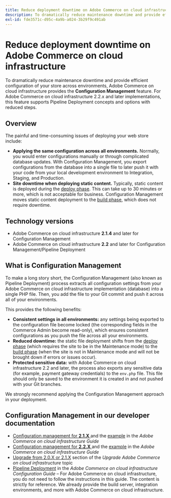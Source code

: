 ```yaml
---
title: Reduce deployment downtime on Adobe Commerce on cloud infrastructure
description: To dramatically reduce maintenance downtime and provide efficient configuration of your store across environments, Adobe Commerce on cloud infrastructure provides the **Configuration Management** feature. For Adobe Commerce on cloud infrastructure 2.2.x and later implementations, this feature supports Pipeline Deployment concepts and options with reduced steps.
exl-id: fde3571c-d95c-4a9b-a024-3b29f9c491ab
---
```

# Reduce deployment downtime on Adobe Commerce on cloud infrastructure

To dramatically reduce maintenance downtime and provide efficient configuration of your store across environments, Adobe Commerce on cloud infrastructure provides the **Configuration Management** feature. For Adobe Commerce on cloud infrastructure 2.2.x and later implementations, this feature supports Pipeline Deployment concepts and options with reduced steps.

## Overview

The painful and time-consuming issues of deploying your web store include:

* **Applying the same configuration across all environments.** Normally, you would enter configurations manually or through complicated database updates. With Configuration Management, you export configurations from the database into a single file to later push it with your code from your local development environment to Integration, Staging, and Production.
* **Site downtime when deploying static content.** Typically, static content is deployed during the [deploy phase](https://experienceleague.adobe.com/docs/commerce-cloud-service/user-guide/develop/deploy/process.html#deploy-phase). This can take up to 30 minutes or more, which is not acceptable for business. Configuration Management moves static content deployment to the [build phase](https://experienceleague.adobe.com/docs/commerce-cloud-service/user-guide/develop/deploy/process.html?#build-phase), which does not require downtime.

## Technology versions

* Adobe Commerce on cloud infrastructure **2.1.4** and later for Configuration Management
* Adobe Commerce on cloud infrastructure **2.2** and later for Configuration Management/Pipeline Deployment

## What is Configuration Management

To make a long story short, the Configuration Management (also known as Pipeline Deployment) process extracts all configuration settings from your Adobe Commerce on cloud infrastructure implementation (database) into a single PHP file. Then, you add the file to your Git commit and push it across all of your environments.

This provides the following benefits:

* **Consistent settings in all environments:** any settings being exported to the configuration file become locked (the corresponding fields in the Commerce Admin become read-only), which ensures consistent configurations as you push the file across all your environments.
* **Reduced downtime:** the static file deployment shifts from the [deploy phase](http://devdocs.magento.com/guides/v2.2/cloud/reference/discover-deploy.html#cloud-deploy-over-phases-hook) (which requires the site to be in the Maintenance mode) to the [build phase](http://devdocs.magento.com/guides/v2.2/cloud/reference/discover-deploy.html#cloud-deploy-over-phases-build) (when the site is not in Maintenance mode and will not be brought down if errors or issues occur).
* **Protected sensitive data:** with Adobe Commerce on cloud infrastructure 2.2 and later, the process also exports any sensitive data (for example, payment gateway credentials) to the `env.php` file. This file should only be saved to the environment it is created in and not pushed with your Git branches.

We strongly recommend applying the Configuration Management approach in your deployment.

## Configuration Management in our developer documentation

* [Configuration management for **2.1.X** ](http://devdocs.magento.com/guides/v2.1/cloud/live/sens-data-over.html) and the [example](http://devdocs.magento.com/guides/v2.1/cloud/live/sens-data-initial.html) in the *Adobe Commerce on cloud infrastructure Guide*
* [Configuration management for **2.2.X** ](http://devdocs.magento.com/guides/v2.2/cloud/live/sens-data-over.html) and the [example](http://devdocs.magento.com/guides/v2.2/cloud/live/sens-data-initial.html) in the *Adobe Commerce on cloud infrastructure Guide*
* [Upgrade from 2.0.X or 2.1.X](http://devdocs.magento.com/guides/v2.2/cloud/project/project-upgrade.html#old-version) section of the *Upgrade Adobe Commerce on cloud infrastructure* topic
* [Pipeline Deployment](https://experienceleague.adobe.com/docs/commerce-operations/configuration-guide/deployment/overview.html) in the *Adobe Commerce on cloud infrastructure Configuration Guide* &ndash; For Adobe Commerce on cloud infrastructure, you do not need to follow the instructions in this guide. The content is strictly for reference. We already provide the build server, integration environments, and more with Adobe Commerce on cloud infrastructure.
